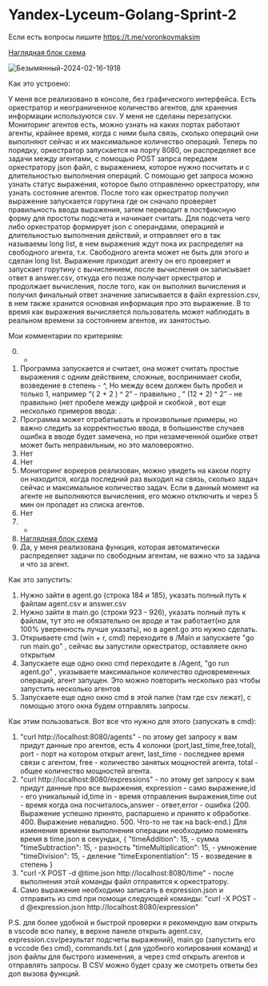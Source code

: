 # Yandex-Lyceum-Golang-Sprint-2
Если есть вопросы пишите https://t.me/voronkovmaksim

[Наглядная блок схема](https://excalidraw.com/#json=W4xvipJ-gpFpYh0iEUP3i,o4eFkMY-bD6lHyqx7s8wjQ)

![Безымянный-2024-02-16-1918](https://github.com/Zyvexa/Yandex-Lyceum-Golang-Sprint-2/assets/75199334/3531e044-b9ca-4b2d-85b1-0d80ba183353)

Как это устроено: 


У меня все реализовано в консоле, без графического интерфейса. Есть оркестратор и неограниченное количество агентов, для хранения информации используются csv. У меня не сделаны перезапуски. Мониторинг агентов есть, можно узнать на каких портах работают агенты, крайнее время, когда с ними была связь, сколько операций они выполняют сейчас и их максимальное количество операций.
Теперь по порядку, оркестратор запускается на порту 8080, он распределяет все задачи между агентами, с помощью POST запрса передаем оркестратору json файл, с выражением, которое нужно посчитать и с длительностью выполнения операций. С помощью get запроса можно узнать статус выражения, которое было отправленно оркестратору, или узнать состояние агентов. После того как оркестратор получил выражение запускается горутина где он сначало проверяет правильность ввода выражения, затем переводит в постфиксную форму для простоты подсчета и начинает считать. Для подсчета чего либо оркестратор формирует json с операндами, операцией и длительностью выполнения действий, и отправляет его в так называемы long list, в нем выражения ждут пока их распределят на свободного агента, т.к. Свободного агента может не быть для этого и сделан long list. Выражение приходит агенту он его проверяет и запускает горутину с вычислением, после вычисления он записывает ответ в answer.csv, откуда его позже получает оркестратор и продолжает вычисления, после того, как он выполнил вычисления и получил финальный ответ значение записывается в файл  expression.csv, в нем также хранится основная информация про это выражение. В то время как выражения вычисляется пользователь может наблюдать в реальном времени за состоянием агентов, их занятостью. 

Мои комментарии по критериям: 

0. -
1. Программа запускается и считает, она может считать простые выражения с одним действием, сложные, воспринимает скоби, возведение в степень - ^, Но между всем должен быть пробел и только 1, например “( 2 + 2 ) ^ 2” - правильно , “ (12 + 2) ^ 2” - не правильно (нет пробеле между цифрой и скобкой , вот еще несколько примеров ввода:   . 
2. Программа может отрабатывать и произвольные примеры, но важно следить за корректностью ввода, в большинстве случаев ошибка в вводе будет замечена, но при незамеченной ошибке ответ может быть неправильным, но это маловероятно. 
3. Нет
4. Нет 
5. Мониторинг воркеров реализован, можно увидеть на каком порту он находится, когда последний раз выходил на связь, сколько задач сейчас и максимальное количество задач. Если в данный момент на агенте не выполняются вычисления, его можно отключить и через 5 мин он пропадет из списка агентов.
6. Нет 
7. -
8. [Наглядная блок схема](https://excalidraw.com/#json=W4xvipJ-gpFpYh0iEUP3i,o4eFkMY-bD6lHyqx7s8wjQ)
9. Да, у меня реализована функция, которая автоматически распределяет задачи по свободным агентам, не важно что за задача и что за агент. 

Как это запустить:
1. Нужно зайти в agent.go  (строка 184 и 185), указать полный путь к файлам agent.csv и answer.csv
2. Нужно зайти в main.go (строки 923 - 926), указать полный путь к файлам, тут это не обязательно он вроде и так работает(но для 100% уверенность лучше указать), но в agent.go это нужно сделать. 
3. Открываете cmd (win + r, cmd) переходите в /Main и запускаете "go run main.go" , сейчас вы запустили оркестратор, оставляете окно открытым 
4. Запускаете еще одно окно cmd переходите в /Agent, "go run agent.go" , указываете максимальное количество одновременных операций, агент запущен. Это можно повторить несколько раз чтобы запустить несколько агентов
5. Запускаете еще одно окно cmd в этой папке (там где csv лежат), с помощью этого окна будем отправлять запросы.

Как этим  пользоваться. 
Вот все что нужно для этого (запускать в cmd): 
1. "curl http://localhost:8080/agents" - по этому get запросу к вам придут данные про агентов, есть 4 колонки (port,last_time,free,total), port - порт на котором открыт агент, last_time - последнее время связи с агентом, free - количество занятых мощностей агента, total - общее количество мощностей агента.
2. "curl http://localhost:8080/expressions"  - по этому get запросу к вам придут данные про все выражения, expression - само выражение,id - его уникальный id,time in - время отправления выражения,time out - время когда она посчиталось,answer - ответ,error - ошибка (200. Выражение успешно принято, распаршено и принято к обработке. 400. Выражение невалидно. 500. Что-то не так на back-end.)
Для изменения времени выполнения операции необходимо поменять время в time.json в секундах, 
{
    "timeAddition": 15,       - сумма
    "timeSubtraction": 15,    - разность 
    "timeMultiplication": 15, - умножение 
    "timeDivision": 15,       - деление 
    "timeExponentiation": 15  - возведение в степень
}
4. "curl -X POST -d @time.json http://localhost:8080/time" - после выполнения этой команды файл отправится к оркестратору. 
5. Само выражение необходимо записать в expression.json и отправить из cmd при помощи следующей команды: 
"curl -X POST -d @expression.json http://localhost:8080/expression"


P.S. для более удобной и быстрой  проверки я рекомендую вам открыть в vscode всю папку, в верхне панеле открыть agent.csv, expression.csv(результат подсчеты выражений), main.go (запустить его в vccode без cmd), commands.txt ( для удобного копирования команд) и json файлы для быстрого изменения, а через cmd открыть агентов и отправлять запросы. В CSV можно будет сразу же смотреть ответы без доп вызова функций. 

